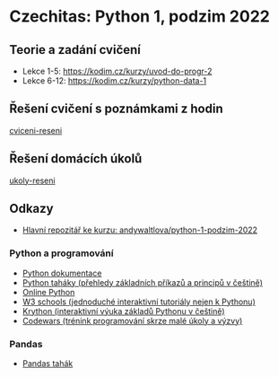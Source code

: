 # Czechitas: Python 1, podzim 2022

## Teorie a zadání cvičení
* Lekce 1-5: https://kodim.cz/kurzy/uvod-do-progr-2
* Lekce 6-12: https://kodim.cz/kurzy/python-data-1

## Řešení cvičení s poznámkami z hodin
[cviceni-reseni](https://github.com/M-Kovar/Czechitas_Python1/tree/main/cviceni-reseni)

## Řešení domácích úkolů
[ukoly-reseni](https://github.com/M-Kovar/Czechitas_Python1/tree/main/ukoly-reseni)

## Odkazy
* [Hlavní repozitář ke kurzu: andywaltlova/python-1-podzim-2022](https://github.com/andywaltlova/python-1-podzim-2022)
### Python a programování
* [Python dokumentace](https://docs.python.org/3/)
* [Python taháky (přehledy základních příkazů a principů v češtině)](https://github.com/pyvec/cheatsheets)
* [Online Python](https://www.online-python.com/)
* [W3 schools (jednoduché interaktivní tutoriály nejen k Pythonu)](https://www.w3schools.com/python/)
* [Krython (interaktivní výuka základů Pythonu v češtině)](https://krython.vnovak.cz/)
* [Codewars (trénink programování skrze malé úkoly a výzvy)](https://www.codewars.com/)
### Pandas
* [Pandas tahák](https://drive.google.com/file/d/1UHK8wtWbADvHKXFC937IS6MTnlSZC_zB/view)
